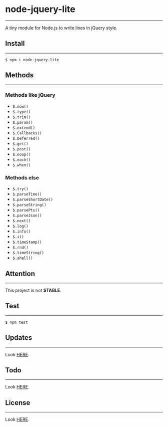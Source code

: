 # node-jquery-lite
---

A tiny module for Node.js to write lines in jQuery style.

## Install
---

```
$ npm i node-jquery-lite
```

## Methods
---

### Methods like jQuery
- `$.now()`
- `$.type()`
- `$.trim()`
- `$.param()`
- `$.extend()`
- `$.Callbacks()`
- `$.Deferred()`
- `$.get()`
- `$.post()`
- `$.noop()`
- `$.each()`
- `$.when()`

### Methods else
- `$.try()`
- `$.parseTime()`
- `$.parseShortDate()`
- `$.parseString()`
- `$.parsePts()`
- `$.parseJson()`
- `$.next()`
- `$.log()`
- `$.info()`
- `$.i()`
- `$.timeStamp()`
- `$.rnd()`
- `$.timeString()`
- `$.shell()`
    
## Attention
---

This project is not **STABLE**.

## Test
---

```
$ npm test
```

## Updates
---

Look [HERE](UPDATE.md).

## Todo
---

Look [HERE](TODO.md).

## License
---

Look [HERE](LICENSE.md).